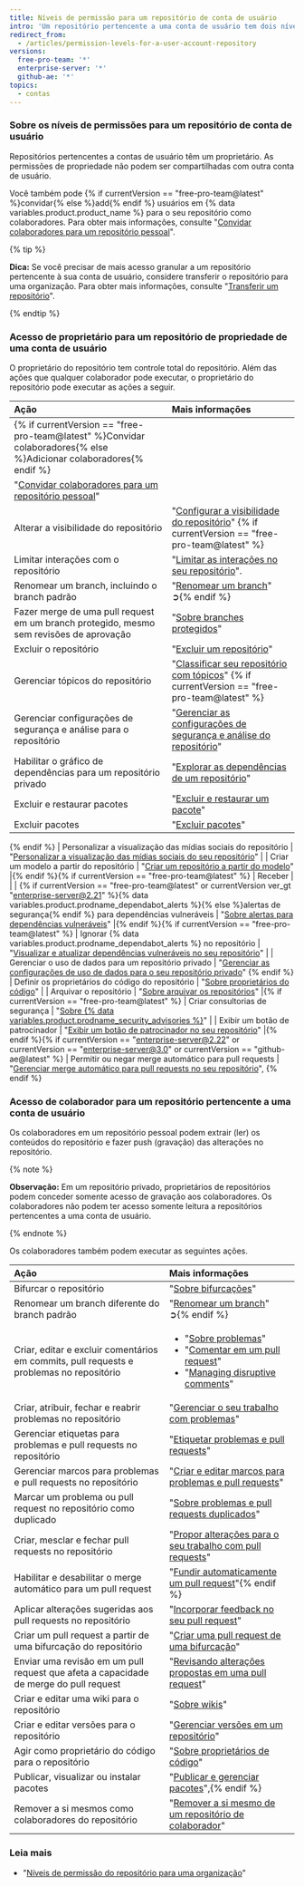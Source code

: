 ```yaml
---
title: Níveis de permissão para um repositório de conta de usuário
intro: 'Um repositório pertencente a uma conta de usuário tem dois níveis de permissão: o proprietário do repositório e colaboradores.'
redirect_from:
  - /articles/permission-levels-for-a-user-account-repository
versions:
  free-pro-team: '*'
  enterprise-server: '*'
  github-ae: '*'
topics:
  - contas
---
```


### Sobre os níveis de permissões para um repositório de conta de usuário

Repositórios pertencentes a contas de usuário têm um proprietário. As permissões de propriedade não podem ser compartilhadas com outra conta de usuário.

Você também pode {% if currentVersion == "free-pro-team@latest" %}convidar{% else %}add{% endif %} usuários em {% data variables.product.product_name %} para o seu repositório como colaboradores. Para obter mais informações, consulte "[Convidar colaboradores para um repositório pessoal](/github/setting-up-and-managing-your-github-user-account/inviting-collaborators-to-a-personal-repository)".

{% tip %}

**Dica:** Se você precisar de mais acesso granular a um repositório pertencente à sua conta de usuário, considere transferir o repositório para uma organização. Para obter mais informações, consulte "[Transferir um repositório](/github/administering-a-repository/transferring-a-repository#transferring-a-repository-owned-by-your-user-account)".

{% endtip %}

### Acesso de proprietário para um repositório de propriedade de uma conta de usuário

O proprietário do repositório tem controle total do repositório. Além das ações que qualquer colaborador pode executar, o proprietário do repositório pode executar as ações a seguir.

| Ação                                                                                                                                                                                                                                | Mais informações                                                                                                                                                                                                                                                                                                               |
|:----------------------------------------------------------------------------------------------------------------------------------------------------------------------------------------------------------------------------------- |:------------------------------------------------------------------------------------------------------------------------------------------------------------------------------------------------------------------------------------------------------------------------------------------------------------------------------ |
| {% if currentVersion == "free-pro-team@latest" %}Convidar colaboradores{% else %}Adicionar colaboradores{% endif %}                                                                                                                 |                                                                                                                                                                                                                                                                                                                                |
| "[Convidar colaboradores para um repositório pessoal](/github/setting-up-and-managing-your-github-user-account/inviting-collaborators-to-a-personal-repository)"                                                                    |                                                                                                                                                                                                                                                                                                                                |
| Alterar a visibilidade do repositório                                                                                                                                                                                               | "[Configurar a visibilidade do repositório](/github/administering-a-repository/setting-repository-visibility)" {% if currentVersion == "free-pro-team@latest" %}
| Limitar interações com o repositório                                                                                                                                                                                                | "[Limitar as interações no seu repositório](/communities/moderating-comments-and-conversations/limiting-interactions-in-your-repository)".|{% endif %}{% if currentVersion == "free-pro-team@latest" or currentVersion ver_gt "enterprise-server@3.0" %}
| Renomear um branch, incluindo o branch padrão                                                                                                                                                                                       | "[Renomear um branch](/github/administering-a-repository/renaming-a-branch)" ➲{% endif %}
| Fazer merge de uma pull request em um branch protegido, mesmo sem revisões de aprovação                                                                                                                                             | "[Sobre branches protegidos](/github/administering-a-repository/about-protected-branches)"                                                                                                                                                                                                                                     |
| Excluir o repositório                                                                                                                                                                                                               | "[Excluir um repositório](/github/administering-a-repository/deleting-a-repository)"                                                                                                                                                                                                                                           |
| Gerenciar tópicos do repositório                                                                                                                                                                                                    | "[Classificar seu repositório com tópicos](/github/administering-a-repository/classifying-your-repository-with-topics)" {% if currentVersion == "free-pro-team@latest" %}
| Gerenciar configurações de segurança e análise para o repositório                                                                                                                                                                   | "[Gerenciar as configurações de segurança e análise do repositório](/github/administering-a-repository/managing-security-and-analysis-settings-for-your-repository)" |{% endif %}{% if currentVersion == "free-pro-team@latest" %}
| Habilitar o gráfico de dependências para um repositório privado                                                                                                                                                                     | "[Explorar as dependências de um repositório](/github/visualizing-repository-data-with-graphs/exploring-the-dependencies-of-a-repository#enabling-and-disabling-the-dependency-graph-for-a-private-repository)" |{% endif %}{% if currentVersion == "free-pro-team@latest" or currentVersion ver_gt "enterprise-server@3.0" %}
| Excluir e restaurar pacotes                                                                                                                                                                                                         | "[Excluir e restaurar um pacote](/packages/learn-github-packages/deleting-and-restoring-a-package)"|{% endif %}{% if currentVersion == "enterprise-server@2.22" or currentVersion == "enterprise-server@3.0" or currentVersion == "github-ae@latest" %}
| Excluir pacotes                                                                                                                                                                                                                     | "[Excluir pacotes](/packages/learn-github-packages/deleting-a-package)" 
{% endif %}
| Personalizar a visualização das mídias sociais do repositório                                                                                                                                                                       | "[Personalizar a visualização das mídias sociais do seu repositório](/github/administering-a-repository/customizing-your-repositorys-social-media-preview)"                                                                                                                                                                    |
| Criar um modelo a partir do repositório                                                                                                                                                                                             | "[Criar um repositório a partir do modelo](/github/creating-cloning-and-archiving-repositories/creating-a-template-repository)" |{% endif %}{% if currentVersion == "free-pro-team@latest" %}
| Receber                                                                                                                                                                                                                             |                                                                                                                                                                                                                                                                                                                                |
| {% if currentVersion == "free-pro-team@latest" or currentVersion ver_gt "enterprise-server@2.21" %}{% data variables.product.prodname_dependabot_alerts %}{% else %}alertas de segurança{% endif %} para dependências vulneráveis | "[Sobre alertas para dependências vulneráveis](/github/managing-security-vulnerabilities/about-alerts-for-vulnerable-dependencies)" |{% endif %}{% if currentVersion == "free-pro-team@latest" %}
| Ignorar {% data variables.product.prodname_dependabot_alerts %} no repositório                                                                                                                                                    | "[Visualizar e atualizar dependências vulneráveis no seu repositório](/github/managing-security-vulnerabilities/viewing-and-updating-vulnerable-dependencies-in-your-repository)"                                                                                                                                              |
| Gerenciar o uso de dados para um repositório privado                                                                                                                                                                                | "[Gerenciar as configurações de uso de dados para o seu repositório privado](/github/understanding-how-github-uses-and-protects-your-data/managing-data-use-settings-for-your-private-repository)"
{% endif %}
| Definir os proprietários do código do repositório                                                                                                                                                                                   | "[Sobre proprietários do código](/github/creating-cloning-and-archiving-repositories/about-code-owners)"                                                                                                                                                                                                                       |
| Arquivar o repositório                                                                                                                                                                                                              | "[Sobre arquivar os repositórios](/github/creating-cloning-and-archiving-repositories/about-archiving-repositories)" |{% if currentVersion == "free-pro-team@latest" %}
| Criar consultorias de segurança                                                                                                                                                                                                     | "[Sobre {% data variables.product.prodname_security_advisories %}](/github/managing-security-vulnerabilities/about-github-security-advisories)"                                                                                                                                                                              |
| Exibir um botão de patrocinador                                                                                                                                                                                                     | "[Exibir um botão de patrocinador no seu repositório](/github/administering-a-repository/displaying-a-sponsor-button-in-your-repository)" |{% endif %}{% if currentVersion == "enterprise-server@2.22" or currentVersion == "enterprise-server@3.0" or currentVersion == "github-ae@latest" %}
| Permitir ou negar merge automático para pull requests                                                                                                                                                                               | "[Gerenciar merge automático para pull requests no seu repositório](/github/administering-a-repository/managing-auto-merge-for-pull-requests-in-your-repository)", {% endif %}

### Acesso de colaborador para um repositório pertencente a uma conta de usuário

Os colaboradores em um repositório pessoal podem extrair (ler) os conteúdos do repositório e fazer push (gravação) das alterações no repositório.

{% note %}

**Observação:** Em um repositório privado, proprietários de repositórios podem conceder somente acesso de gravação aos colaboradores. Os colaboradores não podem ter acesso somente leitura a repositórios pertencentes a uma conta de usuário.

{% endnote %}

Os colaboradores também podem executar as seguintes ações.

| Ação                                                                                     | Mais informações                                                                                                                                                                                                                                                                                               |
|:---------------------------------------------------------------------------------------- |:-------------------------------------------------------------------------------------------------------------------------------------------------------------------------------------------------------------------------------------------------------------------------------------------------------------- |
| Bifurcar o repositório                                                                   | "[Sobre bifurcações](/github/collaborating-with-issues-and-pull-requests/about-forks)" |{% if currentVersion == "free-pro-team@latest" or currentVersion ver_gt "enterprise-server@3.0" %}
| Renomear um branch diferente do branch padrão                                            | "[Renomear um branch](/github/administering-a-repository/renaming-a-branch)" ➲{% endif %}
| Criar, editar e excluir comentários em commits, pull requests e problemas no repositório | <ul><li>"[Sobre problemas](/github/managing-your-work-on-github/about-issues)"</li><li>"[Comentar em um pull request](/github/collaborating-with-issues-and-pull-requests/commenting-on-a-pull-request)"</li><li>"[Managing disruptive comments](/communities/moderating-comments-and-conversations/managing-disruptive-comments)"</li></ul>                                                                                                                                                                                                                                                                                      |
| Criar, atribuir, fechar e reabrir problemas no repositório                               | "[Gerenciar o seu trabalho com problemas](/github/managing-your-work-on-github/managing-your-work-with-issues)"                                                                                                                                                                                                |
| Gerenciar etiquetas para problemas e pull requests no repositório                        | "[Etiquetar problemas e pull requests](/github/managing-your-work-on-github/labeling-issues-and-pull-requests)"                                                                                                                                                                                                |
| Gerenciar marcos para problemas e pull requests no repositório                           | "[Criar e editar marcos para problemas e pull requests](/github/managing-your-work-on-github/creating-and-editing-milestones-for-issues-and-pull-requests)"                                                                                                                                                    |
| Marcar um problema ou pull request no repositório como duplicado                         | "[Sobre problemas e pull requests duplicados](/github/managing-your-work-on-github/about-duplicate-issues-and-pull-requests)"                                                                                                                                                                                  |
| Criar, mesclar e fechar pull requests no repositório                                     | "[Propor alterações para o seu trabalho com pull requests](/github/collaborating-with-issues-and-pull-requests/proposing-changes-to-your-work-with-pull-requests)" |{% if currentVersion == "free-pro-team@latest" or currentVersion == "github-ae@latest" or currentVersion ver_gt "enterprise-server@3.0" %}
| Habilitar e desabilitar o merge automático para um pull request                          | "[Fundir automaticamente um pull request](/github/collaborating-with-issues-and-pull-requests/automatically-merging-a-pull-request)"{% endif %}
| Aplicar alterações sugeridas aos pull requests no repositório                            | "[Incorporar feedback no seu pull request](/github/collaborating-with-issues-and-pull-requests/incorporating-feedback-in-your-pull-request)"                                                                                                                                                                   |
| Criar um pull request a partir de uma bifurcação do repositório                          | "[Criar uma pull request de uma bifurcação](/github/collaborating-with-issues-and-pull-requests/creating-a-pull-request-from-a-fork)"                                                                                                                                                                          |
| Enviar uma revisão em um pull request que afeta a capacidade de merge do pull request    | "[Revisando alterações propostas em uma pull request](/github/collaborating-with-issues-and-pull-requests/reviewing-proposed-changes-in-a-pull-request)"                                                                                                                                                       |
| Criar e editar uma wiki para o repositório                                               | "[Sobre wikis](/communities/documenting-your-project-with-wikis/about-wikis)"                                                                                                                                                                                                                                  |
| Criar e editar versões para o repositório                                                | "[Gerenciar versões em um repositório](/github/administering-a-repository/managing-releases-in-a-repository)"                                                                                                                                                                                                  |
| Agir como proprietário do código para o repositório                                      | "[Sobre proprietários de código](/articles/about-code-owners)" |{% if currentVersion == "free-pro-team@latest" or currentVersion == "github-ae@latest" %}
| Publicar, visualizar ou instalar pacotes                                                 | "[Publicar e gerenciar pacotes](/github/managing-packages-with-github-packages/publishing-and-managing-packages)",{% endif %}
| Remover a si mesmos como colaboradores do repositório                                    | "[Remover a si mesmo de um repositório de colaborador](/github/setting-up-and-managing-your-github-user-account/removing-yourself-from-a-collaborators-repository)"                                                                                                                                            |

### Leia mais

- "[Níveis de permissão do repositório para uma organização](/articles/repository-permission-levels-for-an-organization)"
